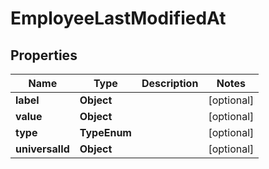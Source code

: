 

# EmployeeLastModifiedAt


## Properties

| Name | Type | Description | Notes |
|------------ | ------------- | ------------- | -------------|
|**label** | **Object** |  |  [optional] |
|**value** | **Object** |  |  [optional] |
|**type** | **TypeEnum** |  |  [optional] |
|**universalId** | **Object** |  |  [optional] |




